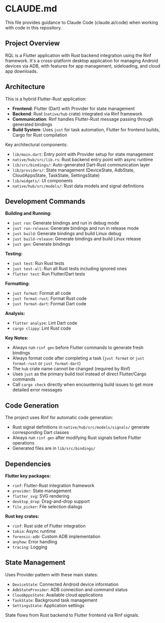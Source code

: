 # CLAUDE.md

This file provides guidance to Claude Code (claude.ai/code) when working with code in this repository.

## Project Overview

RQL is a Flutter application with Rust backend integration using the Rinf framework. It's a cross-platform desktop application for managing Android devices via ADB, with features for app management, sideloading, and cloud app downloads.

## Architecture

This is a hybrid Flutter-Rust application:

- **Frontend**: Flutter (Dart) with Provider for state management
- **Backend**: Rust (`native/hub` crate) integrated via Rinf framework
- **Communication**: Rinf handles Flutter-Rust message passing through generated bindings
- **Build System**: Uses `just` for task automation, Flutter for frontend builds, Cargo for Rust compilation

Key architectural components:
- `lib/main.dart`: Entry point with Provider setup for state management
- `native/hub/src/lib.rs`: Rust backend entry point with async runtime
- `lib/src/bindings/`: Auto-generated Dart-Rust communication layer
- `lib/providers/`: State management (DeviceState, AdbState, CloudAppsState, TaskState, SettingsState)
- `lib/widgets/`: UI components
- `native/hub/src/models/`: Rust data models and signal definitions

## Development Commands

**Building and Running:**
- `just run`: Generate bindings and run in debug mode
- `just run-release`: Generate bindings and run in release mode
- `just build`: Generate bindings and build Linux debug
- `just build-release`: Generate bindings and build Linux release
- `just gen`: Generate bindings

**Testing:**
- `just test`: Run Rust tests
- `just test-all`: Run all Rust tests including ignored ones
- `flutter test`: Run Flutter/Dart tests

**Formatting:**
- `just format`: Format all code
- `just format-rust`: Format Rust code
- `just format-dart`: Format Dart code

**Analysis:**
- `flutter analyze`: Lint Dart code
- `cargo clippy`: Lint Rust code

**Key Notes:**
- Always run `rinf gen` before Flutter commands to generate fresh bindings
- Always format code after completing a task (`just format` or `just format-rust` or `just format-dart`)
- The `hub` crate name cannot be changed (required by Rinf)
- Uses `just` as the primary build tool instead of direct Flutter/Cargo commands
- Call `cargo check` directly when encountering build issues to get more detailed error messages

## Code Generation

The project uses Rinf for automatic code generation:
- Rust signal definitions in `native/hub/src/models/signals/` generate corresponding Dart classes
- Always run `rinf gen` after modifying Rust signals before Flutter operations
- Generated files are in `lib/src/bindings/`

## Dependencies

**Flutter key packages:**
- `rinf`: Flutter-Rust integration framework
- `provider`: State management
- `flutter_svg`: SVG rendering
- `desktop_drop`: Drag-and-drop support
- `file_picker`: File selection dialogs

**Rust key crates:**
- `rinf`: Rust side of Flutter integration
- `tokio`: Async runtime
- `forensic-adb`: Custom ADB implementation
- `anyhow`: Error handling
- `tracing`: Logging

## State Management

Uses Provider pattern with these main states:
- `DeviceState`: Connected Android device information
- `AdbStateProvider`: ADB connection and command status
- `CloudAppsState`: Available cloud applications
- `TaskState`: Background task management
- `SettingsState`: Application settings

State flows from Rust backend to Flutter frontend via Rinf signals.